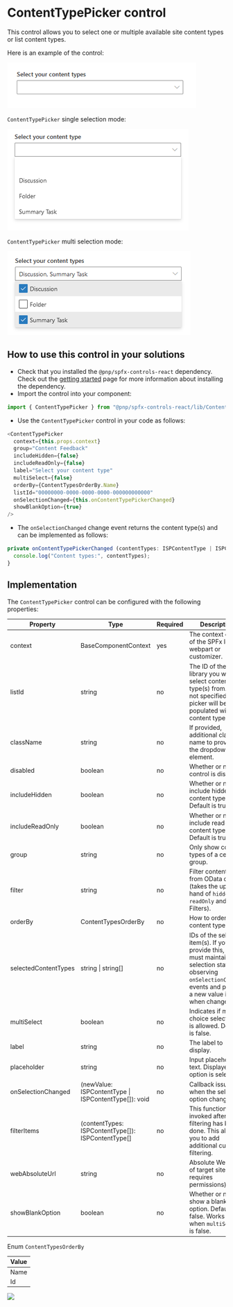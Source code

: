 # ContentTypePicker control

This control allows you to select one or multiple available site content types or list content types.

Here is an example of the control:

![ContentTypePicker initial](../assets/ContentTypePicker-initial.png)

`ContentTypePicker` single selection mode:

![ContentTypePicker single selection](../assets/ContentTypePicker-single.png)

`ContentTypePicker` multi selection mode:

![ContentTypePicker multi selection](../assets/ContentTypePicker-multi.png)

## How to use this control in your solutions

- Check that you installed the `@pnp/spfx-controls-react` dependency. Check out the [getting started](../../#getting-started) page for more information about installing the dependency.
- Import the control into your component:

```TypeScript
import { ContentTypePicker } from "@pnp/spfx-controls-react/lib/ContentTypePicker";
```

- Use the `ContentTypePicker` control in your code as follows:

```TypeScript
<ContentTypePicker
  context={this.props.context}
  group="Content Feedback"
  includeHidden={false}
  includeReadOnly={false}
  label="Select your content type"
  multiSelect={false}
  orderBy={ContentTypesOrderBy.Name}
  listId="00000000-0000-0000-0000-000000000000"
  onSelectionChanged={this.onContentTypePickerChanged}
  showBlankOption={true}
/>
```

- The `onSelectionChanged` change event returns the content type(s) and can be implemented as follows:

```TypeScript
private onContentTypePickerChanged (contentTypes: ISPContentType | ISPContentType[]) {
  console.log("Content types:", contentTypes);
}
```

## Implementation

The `ContentTypePicker` control can be configured with the following properties:

| Property | Type | Required | Description |
| --- | --- | --- | --- |
| context | BaseComponentContext | yes | The context object of the SPFx loaded webpart or customizer. |
| listId | string | no | The ID of the list or library you wish to select content type(s) from. When not specified, picker will be populated with site content types.|
| className | string | no | If provided, additional class name to provide on the dropdown element. |
| disabled | boolean | no | Whether or not the control is disabled. |
| includeHidden | boolean | no | Whether or not to include hidden content types. Default is true. |
| includeReadOnly | boolean | no | Whether or not to include read-only content types. Default is true. |
| group | string | no | Only show content types of a certain group. |
| filter | string | no | Filter content types from OData query (takes the upper hand of `hidden`, `readOnly` and `group` Filters). |
| orderBy | ContentTypesOrderBy | no | How to order the content types. |
| selectedContentTypes | string \| string[] | no | IDs of the selected item(s). If you provide this, you must maintain selection state by observing `onSelectionChanged` events and passing a new value in when changed. |
| multiSelect | boolean | no | Indicates if multi-choice selections is allowed. Default is false. |
| label | string | no | The label to display. |
| placeholder | string | no | Input placeholder text. Displayed until option is selected. |
| onSelectionChanged | (newValue: ISPContentType \| ISPContentType[]): void | no | Callback issued when the selected option changes. |
| filterItems | (contentTypes: ISPContentType[]): ISPContentType[] | no | This function is invoked after the filtering has been done. This allows you to add additional custom filtering. |
| webAbsoluteUrl | string | no | Absolute Web Url of target site (user requires permissions). |
| showBlankOption | boolean | no | Whether or not to show a blank option. Default is false. Works only when `multiSelect` is false. |

Enum `ContentTypesOrderBy`

| Value |
| ---- |
| Name |
| Id |

![](https://telemetry.sharepointpnp.com/sp-dev-fx-controls-react/wiki/controls/ContentTypePicker)
